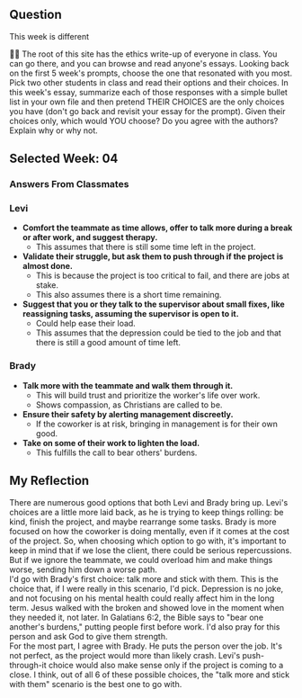 ## Question
This week is different

🤷‍♂️ The root of this site has the ethics write-up of everyone in class. You can go there, and you can browse and read anyone's essays. Looking back on the first 5 week's prompts, choose the one that resonated with you most. Pick two other students in class and read their options and their choices. In this week's essay, summarize each of those responses with a simple bullet list in your own file and then pretend THEIR CHOICES are the only choices you have (don't go back and revisit your essay for the prompt). Given their choices only, which would YOU choose? Do you agree with the authors? Explain why or why not.

## Selected Week: 04
### Answers From Classmates

### Levi
* **Comfort the teammate as time allows, offer to talk more during a break or after work, and suggest therapy.**
    - This assumes that there is still some time left in the project.
* **Validate their struggle, but ask them to push through if the project is almost done.**
    - This is because the project is too critical to fail, and there are jobs at stake.
    - This also assumes there is a short time remaining.
* **Suggest that you or they talk to the supervisor about small fixes, like reassigning tasks, assuming the supervisor is open to it.**
    - Could help ease their load.
    - This assumes that the depression could be tied to the job and that there is still a good amount of time left.

### Brady
* **Talk more with the teammate and walk them through it.**
    - This will build trust and prioritize the worker's life over work.
    - Shows compassion, as Christians are called to be.
* **Ensure their safety by alerting management discreetly.**
    - If the coworker is at risk, bringing in management is for their own good.
* **Take on some of their work to lighten the load.**
    - This fulfills the call to bear others' burdens. 

## My Reflection

There are numerous good options that both Levi and Brady bring up. Levi's choices are a little more laid back, as he is trying to keep things rolling: be kind, finish the project, and maybe rearrange some tasks. Brady is more focused on how the coworker is doing mentally, even if it comes at the cost of the project. So, when choosing which option to go with, it's important to keep in mind that if we lose the client, there could be serious repercussions. But if we ignore the teammate, we could overload him and make things worse, sending him down a worse path.
<br>
I'd go with Brady's first choice: talk more and stick with them. This is the choice that, if I were really in this scenario, I'd pick. Depression is no joke, and not focusing on his mental health could really affect him in the long term. Jesus walked with the broken and showed love in the moment when they needed it, not later. In Galatians 6:2, the Bible says to "bear one another's burdens," putting people first before work. I'd also pray for this person and ask God to give them strength.
<br>
For the most part, I agree with Brady. He puts the person over the job. It's not perfect, as the project would more than likely crash. Levi's push-through-it choice would also make sense only if the project is coming to a close. I think, out of all 6 of these possible choices, the "talk more and stick with them" scenario is the best one to go with.